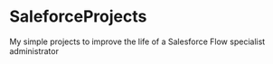 # SaleforceProjects
My simple projects to improve the life of a Salesforce Flow specialist administrator
